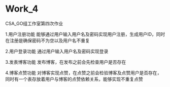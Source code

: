 # Work_4
CSA_GO组工作室第四次作业

1.用户注册功能
能够通过用户输入用户名及密码实现用户注册，生成用户ID，同时在注册是确保密码不为空以及用户名不重复

2.用户登录功能
通过用户输入用户名及密码实现登录

3.发表博客功能
发布博客，在发布之前会先检查用户是否存在

4.博客点赞功能
对博客实现点赞，在点赞之前会检验博客及点赞用户是否存在，同时有一个表存放着用户与博客的点赞依赖关系，能够实现不重复点赞
